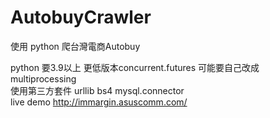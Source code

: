 # AutobuyCrawler
使用 python 爬台灣電商Autobuy

python 要3.9以上 更低版本concurrent.futures 可能要自己改成 multiprocessing <br>
使用第三方套件 urllib bs4 mysql.connector <br>
live demo http://immargin.asuscomm.com/ <br>
